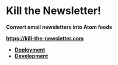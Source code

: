 # Kill the Newsletter!

**Convert email newsletters into Atom feeds**

**<https://kill-the-newsletter.com>**

- **[Deployment](https://github.com/radically-straightforward/radically-straightforward/blob/main/guides/deployment.md)**
- **[Development](https://github.com/radically-straightforward/radically-straightforward/blob/main/guides/development.md)**
